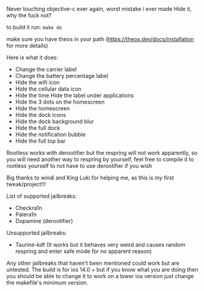 Never touching objective-c ever again, worst mistake i ever made
Hide it, why the fuck not?

to build it run: ```make do```


make sure you have theos in your path (https://theos.dev/docs/installation for more details)

Here is what it does: 
- Change the carrier label 
- Change the battery percentage label 
- Hide the wifi icon 
- Hide the cellular data icon 
- Hide the time Hide the label under applications 
- Hide the 3 dots on the homescreen 
- Hide the homescreen 
- Hide the dock icons 
- Hide the dock background blur 
- Hide the full dock 
- Hide the notification bubble 
- Hide the full top bar

Rootless works with derootifier but the respring will not work apparently, so you will need another way to respring by yourself, feel free to compile it to rootless yourself to not have to use derootifier if you wish

Big thanks to windi and King Luki for helping me, as this is my first tweak/project!!!

List of supported jailbreaks:
- Checkra1n
- Palera1n
- Dopamine (derootifier)

Unsupported jailbreaks:
- Taurine-kdf (It works but it behaves very weird and causes random respring and enter safe mode for no apparent reason)

Any other jailbreaks that haven't been mentioned could work but are untested.
The build is for ios 14.0 + but if you know what you are doing then you should be able to change it to work on a lower ios version just change the makefile's minimum version.
